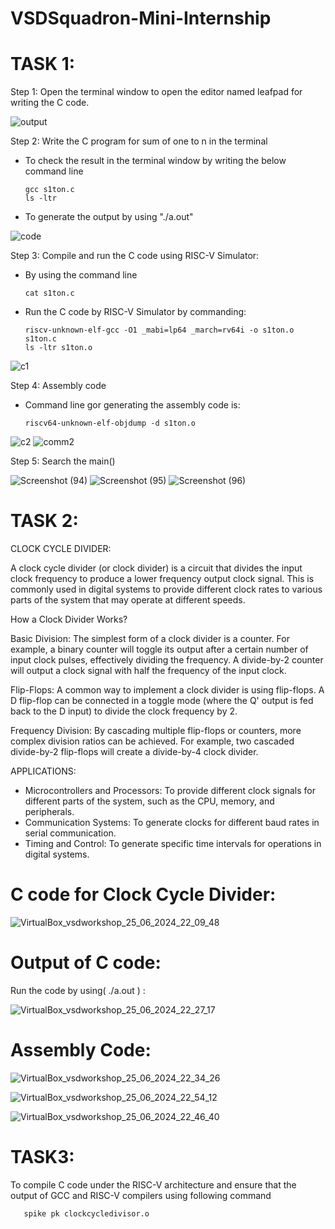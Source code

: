 # VSDSquadron-Mini-Internship
# TASK 1:
Step 1: Open the terminal window to open the editor named leafpad for writing the C code.

![output](https://github.com/ANUSRI-GS/VSDSquadron-Mini-Internship/assets/160397977/880a637e-18a7-4099-abf3-949fea9ed37b)

Step 2: Write the C program for sum of one to n in the terminal 
* To check the result in the terminal window by writing the below command line
  
      gcc s1ton.c
      ls -ltr
* To generate the output by using "./a.out"

![code](https://github.com/ANUSRI-GS/VSDSquadron-Mini-Internship/assets/160397977/ac1bd248-68cc-414f-bb88-98869a2bbba3)

Step 3: Compile and run the C code using RISC-V Simulator:
* By using the command line

      cat s1ton.c
* Run the C code by RISC-V Simulator by commanding:

      riscv-unknown-elf-gcc -O1 _mabi=lp64 _march=rv64i -o s1ton.o s1ton.c
      ls -ltr s1ton.o
  
![c1](https://github.com/ANUSRI-GS/VSDSquadron-Mini-Internship/assets/160397977/88a26bcd-110b-49e2-ba9e-9b857690317e)

Step 4: Assembly code
* Command line gor generating the assembly code is:

      riscv64-unknown-elf-objdump -d s1ton.o
  
![c2](https://github.com/ANUSRI-GS/VSDSquadron-Mini-Internship/assets/160397977/448a122d-4874-413f-b656-f83617bfa740)
![comm2](https://github.com/ANUSRI-GS/VSDSquadron-Mini-Internship/assets/160397977/864ecdeb-7526-4fb1-8c5c-050beadf8822)

Step 5: Search the main()

![Screenshot (94)](https://github.com/ANUSRI-GS/VSDSquadron-Mini-Internship/assets/160397977/011f3028-21be-493f-af66-dddef2cdaa2e)
![Screenshot (95)](https://github.com/ANUSRI-GS/VSDSquadron-Mini-Internship/assets/160397977/33d563d3-8c4c-4ac9-a89f-556639d18f76)
![Screenshot (96)](https://github.com/ANUSRI-GS/VSDSquadron-Mini-Internship/assets/160397977/08e0e2af-949a-41dd-af88-60f100d7f1d2)

# TASK 2:
CLOCK CYCLE DIVIDER:

A clock cycle divider (or clock divider) is a circuit that divides the input clock frequency to produce a lower frequency output clock signal. This is commonly used in digital systems to provide different clock rates to various parts of the system that may operate at different speeds.

How a Clock Divider Works?

Basic Division: The simplest form of a clock divider is a counter. For example, a binary counter will toggle its output after a certain number of input clock pulses, effectively dividing the frequency. A divide-by-2 counter will output a clock signal with half the frequency of the input clock.

Flip-Flops: A common way to implement a clock divider is using flip-flops. A D flip-flop can be connected in a toggle mode (where the Q' output is fed back to the D input) to divide the clock frequency by 2.

Frequency Division: By cascading multiple flip-flops or counters, more complex division ratios can be achieved. For example, two cascaded divide-by-2 flip-flops will create a divide-by-4 clock divider.

APPLICATIONS:

* Microcontrollers and Processors: To provide different clock signals for different parts of the system, such as the CPU, memory, and peripherals.
* Communication Systems: To generate clocks for different baud rates in serial communication.
* Timing and Control: To generate specific time intervals for operations in digital systems.

# C code for Clock Cycle Divider:

![VirtualBox_vsdworkshop_25_06_2024_22_09_48](https://github.com/ANUSRI-GS/VSDSquadron-Mini-Internship/assets/160397977/e91773f1-f4c3-49c0-916f-05dfbcd4a6ea)

# Output of C code: 
Run the code by using( ./a.out ) :

![VirtualBox_vsdworkshop_25_06_2024_22_27_17](https://github.com/ANUSRI-GS/VSDSquadron-Mini-Internship/assets/160397977/7fe4abbf-cfd1-4d44-b3b0-d9a3751820a2)

# Assembly Code:

![VirtualBox_vsdworkshop_25_06_2024_22_34_26](https://github.com/ANUSRI-GS/VSDSquadron-Mini-Internship/assets/160397977/47785a34-5af6-4017-9046-22cd501e6959)

![VirtualBox_vsdworkshop_25_06_2024_22_54_12](https://github.com/ANUSRI-GS/VSDSquadron-Mini-Internship/assets/160397977/835d33fe-df49-4bbf-a1a3-a6f2a7dbb9fe)

![VirtualBox_vsdworkshop_25_06_2024_22_46_40](https://github.com/ANUSRI-GS/VSDSquadron-Mini-Internship/assets/160397977/a96e846e-0b5a-4587-a47a-ea10a69a4f81)


# TASK3: 
To compile C code under the RISC-V architecture and ensure that the output of GCC and RISC-V compilers using following command
       
       spike pk clockcycledivisor.o


